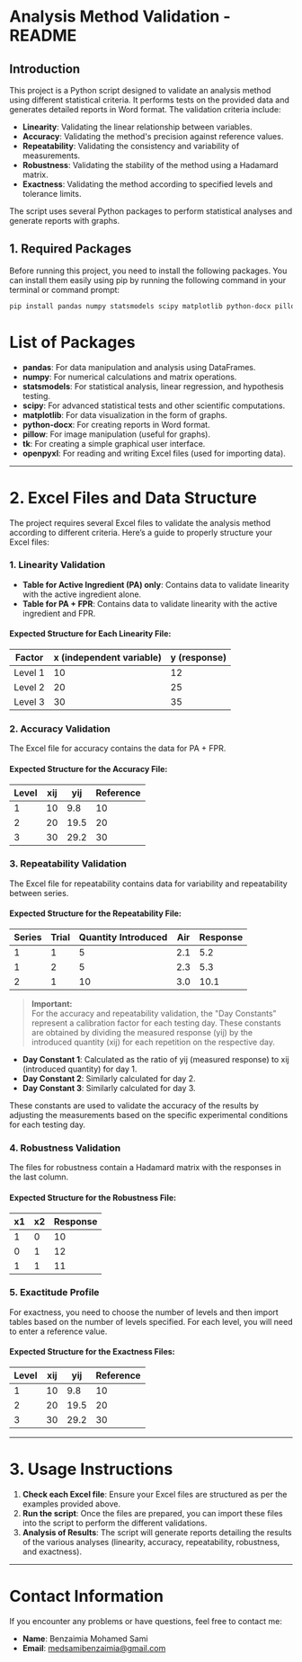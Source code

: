 # Analysis Method Validation - README

## Introduction

This project is a Python script designed to validate an analysis method using different statistical criteria. It performs tests on the provided data and generates detailed reports in Word format. The validation criteria include:

- **Linearity**: Validating the linear relationship between variables.
- **Accuracy**: Validating the method's precision against reference values.
- **Repeatability**: Validating the consistency and variability of measurements.
- **Robustness**: Validating the stability of the method using a Hadamard matrix.
- **Exactness**: Validating the method according to specified levels and tolerance limits.

The script uses several Python packages to perform statistical analyses and generate reports with graphs.

## 1. Required Packages

Before running this project, you need to install the following packages. You can install them easily using pip by running the following command in your terminal or command prompt:

```bash
pip install pandas numpy statsmodels scipy matplotlib python-docx pillow tk openpyxl
```

# List of Packages

- **pandas**: For data manipulation and analysis using DataFrames.
- **numpy**: For numerical calculations and matrix operations.
- **statsmodels**: For statistical analysis, linear regression, and hypothesis testing.
- **scipy**: For advanced statistical tests and other scientific computations.
- **matplotlib**: For data visualization in the form of graphs.
- **python-docx**: For creating reports in Word format.
- **pillow**: For image manipulation (useful for graphs).
- **tk**: For creating a simple graphical user interface.
- **openpyxl**: For reading and writing Excel files (used for importing data).

---

# 2. Excel Files and Data Structure

The project requires several Excel files to validate the analysis method according to different criteria. Here’s a guide to properly structure your Excel files:

### 1. Linearity Validation

- **Table for Active Ingredient (PA) only**: Contains data to validate linearity with the active ingredient alone.
- **Table for PA + FPR**: Contains data to validate linearity with the active ingredient and FPR.

#### Expected Structure for Each Linearity File:
| Factor   | x (independent variable) | y (response) |
|----------|--------------------------|--------------|
| Level 1  | 10                       | 12           |
| Level 2  | 20                       | 25           |
| Level 3  | 30                       | 35           |

### 2. Accuracy Validation

The Excel file for accuracy contains the data for PA + FPR.

#### Expected Structure for the Accuracy File:
| Level | xij | yij  | Reference |
|-------|-----|------|-----------|
| 1     | 10  | 9.8  | 10        |
| 2     | 20  | 19.5 | 20        |
| 3     | 30  | 29.2 | 30        |

### 3. Repeatability Validation

The Excel file for repeatability contains data for variability and repeatability between series.

#### Expected Structure for the Repeatability File:
| Series | Trial | Quantity Introduced | Air | Response |
|--------|-------|---------------------|-----|----------|
| 1      | 1     | 5                   | 2.1 | 5.2      |
| 1      | 2     | 5                   | 2.3 | 5.3      |
| 2      | 1     | 10                  | 3.0 | 10.1     |

> **Important:**  
> For the accuracy and repeatability validation, the "Day Constants" represent a calibration factor for each testing day. These constants are obtained by dividing the measured response (yij) by the introduced quantity (xij) for each repetition on the respective day.

- **Day Constant 1**: Calculated as the ratio of yij (measured response) to xij (introduced quantity) for day 1.
- **Day Constant 2**: Similarly calculated for day 2.
- **Day Constant 3**: Similarly calculated for day 3.

These constants are used to validate the accuracy of the results by adjusting the measurements based on the specific experimental conditions for each testing day.

### 4. Robustness Validation

The files for robustness contain a Hadamard matrix with the responses in the last column.

#### Expected Structure for the Robustness File:
| x1 | x2 | Response |
|----|----|----------|
| 1  | 0  | 10       |
| 0  | 1  | 12       |
| 1  | 1  | 11       |

### 5. Exactitude Profile

For exactness, you need to choose the number of levels and then import tables based on the number of levels specified. For each level, you will need to enter a reference value.

#### Expected Structure for the Exactness Files:
| Level | xij | yij  | Reference |
|-------|-----|------|-----------|
| 1     | 10  | 9.8  | 10        |
| 2     | 20  | 19.5 | 20        |
| 3     | 30  | 29.2 | 30        |

---

# 3. Usage Instructions

1. **Check each Excel file**: Ensure your Excel files are structured as per the examples provided above.
2. **Run the script**: Once the files are prepared, you can import these files into the script to perform the different validations.
3. **Analysis of Results**: The script will generate reports detailing the results of the various analyses (linearity, accuracy, repeatability, robustness, and exactness).

---

# Contact Information

If you encounter any problems or have questions, feel free to contact me:

- **Name**: Benzaimia Mohamed Sami  
- **Email**: [medsamibenzaimia@gmail.com](mailto:medsamibenzaimia@gmail.com)
